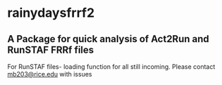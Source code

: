 # rainydaysfrrf2
## A Package for quick analysis of Act2Run and RunSTAF FRRf files
For RunSTAF files- loading function for all still incoming. Please contact mb203@rice.edu with issues
